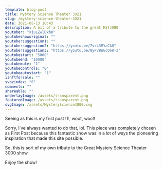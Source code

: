 ```yaml
---
template: blog-post
title: Mystery Science Theater 3021
slug: /mystery-science-theater-3021
date: 2021-08-13 10:43
description: A bit of a tribute to the great MST3000
youtuber: "XjuLZwlDxh8"
youtubeshoworiginal: ""
youtubersuggestion1: ""
youtubersuggestion2: "https://youtu.be/7vz43MYaCA0"
youtubersuggestion3: "https://youtu.be/8yFVBuGcOe8-3"
youtubestart: "5000"
youtubeend: "10000"
youtubemute: "1"
youtubecontrols: "0"
youtubeautostart: "1"
isnftforsale: ""
svgzindex: "0"
comments: ""
shareable: ""
underlayImage: /assets/transparent.png
featuredImage: /assets/transparent.png
svgImage: /assets/MysteryScience3000.svg
---
```

Seeing as this is my frist post !1!, woot, woot!

Sorry, I've always wanted to do that, lol. This piece was completely chosen as First Post because this fantastic show was in a lot of ways the pioneering inspiration that made this site possible. 

So, this is sort of my own tribute to the Great Mystery Science Theater 3000 show.

Enjoy the show!







 

<!-- XjuLZwlDxh8 -->